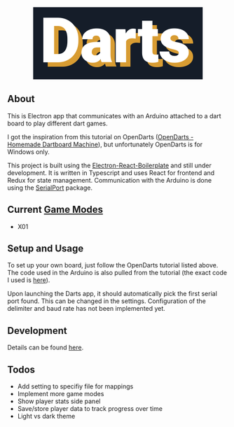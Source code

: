 <div style="text-align: center"><img src="resources/imgs/darts.png" /></div>

## About

This is Electron app that communicates with an Arduino attached to a dart board to play different dart games.

I got the inspiration from this tutorial on OpenDarts ([OpenDarts - Homemade Dartboard Machine](https://www.hackster.io/ricardo-alves/opendarts-homemade-dartboard-machine-2a2914)), but unfortunately OpenDarts is for Windows only.

This project is built using the [Electron-React-Boilerplate](https://github.com/electron-react-boilerplate/electron-react-boilerplate) and still under development. It is written in Typescript and uses React for frontend and Redux for state management. Communication with the Arduino is done using the [SerialPort](https://serialport.io/) package.

## Current [Game Modes](https://www.8dartfinish.com/21-popular-darts-games-play-dartboard/)

-   X01

## Setup and Usage

To set up your own board, just follow the OpenDarts tutorial listed above. The code used in the Arduino is also pulled from the tutorial (the exact code I used is [here](arduino/darts.ino)).

Upon launching the Darts app, it should automatically pick the first serial port found. This can be changed in the settings. Configuration of the delimiter and baud rate has not been implemented yet.

## Development

Details can be found [here](development.md).

## Todos

-   Add setting to specifiy file for mappings
-   Implement more game modes
-   Show player stats side panel
-   Save/store player data to track progress over time
-   Light vs dark theme
